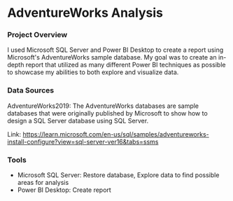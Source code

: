 # AdventureWorks Analysis

### Project Overview

I used Microsoft SQL Server and Power BI Desktop to create a report using Microsoft's AdventureWorks sample database. My goal was to create an in-depth report that utilized as many different Power BI techniques as possible to showcase my abilities to both explore and visualize data.

### Data Sources

AdventureWorks2019: The AdventureWorks databases are sample databases that were originally published by Microsoft to show how to design a SQL Server database using SQL Server.

Link: https://learn.microsoft.com/en-us/sql/samples/adventureworks-install-configure?view=sql-server-ver16&tabs=ssms

### Tools

- Microsoft SQL Server: Restore database, Explore data to find possible areas for analysis
- Power BI Desktop: Create report 
